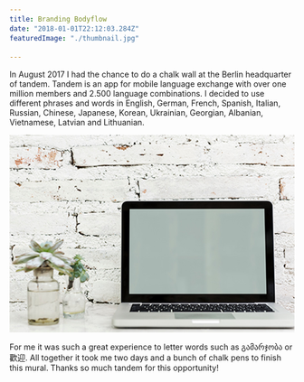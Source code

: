 ```yaml
---
title: Branding Bodyflow
date: "2018-01-01T22:12:03.284Z"
featuredImage: "./thumbnail.jpg"

---
```


In August 2017 I had the chance to do a chalk wall at the Berlin headquarter of tandem. Tandem is an app for mobile language exchange with over one million members and 2.500 language combinations.
I decided to use different phrases and words in English, German, French, Spanish, Italian, Russian, Chinese, Japanese, Korean, Ukrainian, Georgian, Albanian, Vietnamese, Latvian and Lithuanian.

![Chinese Salty Egg](./salty_egg.jpg)


For me it was such a great experience to letter words such as გამარჯობა or 歡迎.
All together it took me two days and a bunch of chalk pens to finish this mural.
Thanks so much tandem for this opportunity!
